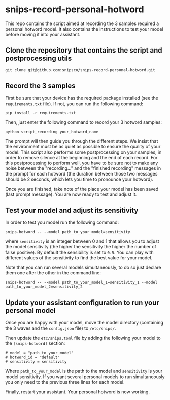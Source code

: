 # snips-record-personal-hotword

This repo contains the script aimed at recording the 3 samples required a personal hotword model. 
It also contains the instructions to test your model before moving it into your assistant.

## Clone the repository that contains the script and postprocessing utils

```git clone git@github.com:snipsco/snips-record-personal-hotword.git```

## Record the 3 samples

First be sure that your device has the required package installed (see the `requirements.txt` file). If not, you can run the following command: 

```pip install -r requirements.txt```

Then, just enter the following command to record your 3 hotword samples:

```python script_recording your_hotword_name```

The prompt will then guide you through the different steps. We insist that the environment must 
be as quiet as possible to ensure the quality of your model.
This script also performs some postprocessing on your samples, in order to remove silence at the beginning and the end of each record. 
For this postprocessing to perform well, you have to be sure not to make any noise between the 
"recording..." and the "finished recording" messages in the prompt for each hotword (the duration between those two messages should be 2 seconds, 
which lets you time to pronounce your hotword). 

Once you are finished, take note of the place your model has been saved (last prompt message). You are now ready to test and adjust it.

## Test your model and adjust its sensitivity

In order to test you model run the following command: 

```snips-hotword -- --model path_to_your_model=sensitivity```

where `sensitivity` is an integer between 0 and 1 that allows you to adjust the model sensitivity (the higher the sensitivity the higher the number of false positive).
By default the sensibility is set to `0.5`. You can play with different values of the sensitivity to find the best value for your model.

Note that you can run several models simultaneously, to do so just declare them one after the other in the command line:


```snips-hotword -- --model path_to_your_model_1=sensitivity_1 --model path_to_your_model_2=sensitivity_2```

## Update your assistant configuration to run your personal model

Once you are happy with your model, move the model directory (containing the 3 waves and the `config.json` file) to `/etc/snips/`.

Then update the `etc/snips.toml` file by adding the following your model to the `[snips-hotword]` section:

```
# model = "path_to_your_model"
# hotword_id = "default"
# sensitivity = sensitivity
```

Where `path_to_your_model` is the path to the model and `sensitivity` is your model sensitivity.
If you want several personal models to run simultaneously you only need to the previous three lines for each model.

Finally, restart your assistant. Your personal hotword is now working.